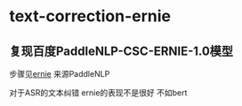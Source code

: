 # text-correction-ernie

## 复现百度PaddleNLP-CSC-ERNIE-1.0模型

步骤见[ernie](./ERNIE_README.md) 来源PaddleNLP

对于ASR的文本纠错 ernie的表现不是很好 不如bert
